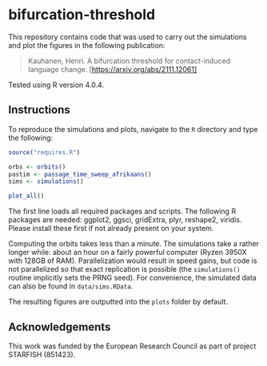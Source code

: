 # bifurcation-threshold

This repository contains code that was used to carry out the simulations and plot the figures in the following publication:

> Kauhanen, Henri. A bifurcation threshold for contact-induced language change. [https://arxiv.org/abs/2111.12061]

Tested using R version 4.0.4.


## Instructions

To reproduce the simulations and plots, navigate to the `R` directory and type the following:

```r
source("requires.R")

orbs <- orbits()
pastim <- passage_time_sweep_afrikaans()
sims <- simulations()

plot_all()
```

The first line loads all required packages and scripts. The following R packages are needed: ggplot2, ggsci, gridExtra, plyr, reshape2, viridis. Please install these first if not already present on your system.

Computing the orbits takes less than a minute. The simulations take a rather longer while: about an hour on a fairly powerful computer (Ryzen 3950X with 128GB of RAM). Parallelization would result in speed gains, but code is not parallelized so that exact replication is possible (the `simulations()` routine implicitly sets the PRNG seed). For convenience, the simulated data can also be found in `data/sims.RData`.

The resulting figures are outputted into the `plots` folder by default.


## Acknowledgements

This work was funded by the European Research Council as part of project STARFISH (851423).
